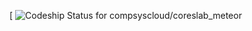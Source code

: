 [ ![Codeship Status for compsyscloud/coreslab_meteor](https://codeship.io/projects/4880b4e0-2c6a-0132-428e-1647812543bf/status?branch=master)
